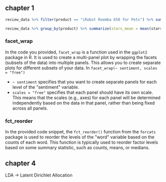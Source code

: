 ## chapter 1

```r
review_data %>% filter(product == "iRobot Roomba 650 for Pets") %>% summarize(stars_mean = mean(stars))

review_data %>% group_by(product) %>% summarize(stars_mean = mean(stars))


```


### facet_wrap
In the code you provided, `facet_wrap` is a function used in the `ggplot2` package in R. It is used to create a multi-panel plot by wrapping the facets (subsets of the data) into multiple panels. This allows you to create separate plots for different subsets of your data.
In `facet_wrap(~ sentiment, scales = "free")`
- `~ sentiment` specifies that you want to create separate panels for each level of the "sentiment" variable.
- `scales = "free"` specifies that each panel should have its own scale. This means that the scales (e.g., axes) for each panel will be determined independently based on the data in that panel, rather than being fixed across all panels.

### fct_reorder
In the provided code snippet, the `fct_reorder()` function from the `forcats` package is used to reorder the levels of the "word" variable based on the counts of each word. This function is typically used to reorder factor levels based on some summary statistic, such as counts, means, or medians.

## chapter 4

LDA -> Latent Dirichlet Allocation